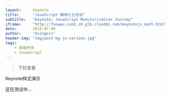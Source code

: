 ```yaml
---
layout:     keynote
title:      "JavaScript 模块化七日谈"
subtitle:   "Keynote: JavaScript Modularization Journey"
iframe:     "http://7xoawu.com1.z0.glb.clouddn.com/keynotejs_math.html"
date:       2015-07-09
author:     "Asingers"
header-img: "img/post-bg-js-version.jpg"
tags:
    - 前端开发
    - JavaScript
---
```


> 下拉查看


Keynote样式演示

还在测试中...